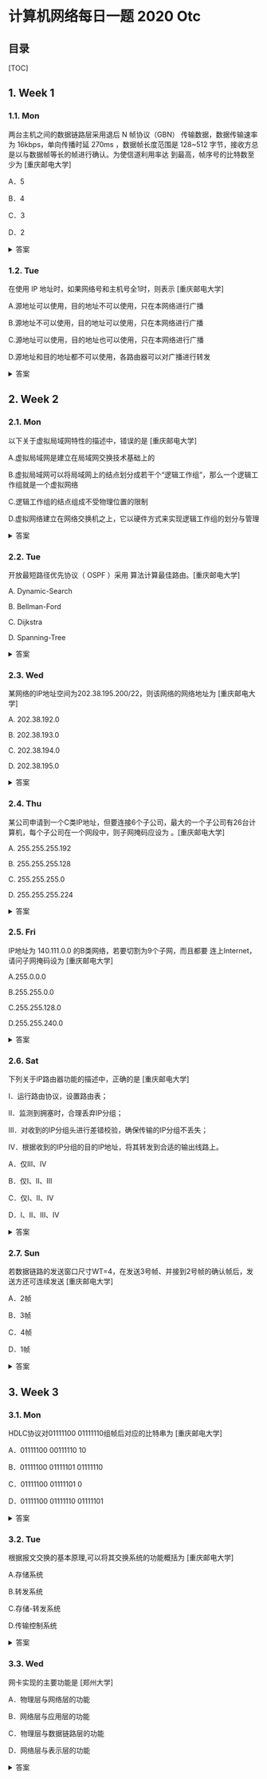 计算机网络每日一题 2020 Otc
===

目录
---

[TOC]

## 1. Week 1

### 1.1. Mon

两台主机之间的数据链路层采用退后 N 帧协议（GBN） 传输数据，数据传输速率为 16kbps，单向传播时延 270ms ，数据帧长度范围是 128~512 字节，接收方总是以与数据帧等长的帧进行确认。为使信道利用率达 到最高，帧序号的比特数至少为           [重庆邮电大学]

A．5

B．4

C．3

D．2

<details>
<summary>答案</summary>
答案：B<br>
解析：本题主要求解的是从发送一个帧到接收到对这个帧的确认为止 的时间内最多可以发送多少数据帧。要尽可能多发帧， 应以短的数据帧计算， 因 此首先计算出发送一帧的时间：128*8/ （16*10 3）=64（ms）；发送一帧到收到 确认为止的总时间：64+270*2+64=668ms ；这段时间总共可以发送 668/64=10.4 （帧），发送这么多帧至少需要用 4 位比特进行编号。
</details>

### 1.2. Tue

在使用 IP 地址时，如果网络号和主机号全1时，则表示        [重庆邮电大学]

A.源地址可以使用，目的地址不可以使用，只在本网络进行广播

B.源地址不可以使用，目的地址可以使用，只在本网络进行广播

C.源地址可以使用，目的地址也可以使用，只在本网络进行广播

D.源地址和目的地址都不可以使用，各路由器可以对广播进行转发

<details>
<summary>答案</summary>
答案：B<br>
解析：全1的地址只在本网络上进行广播。目的地址为全1代表的是本机所在网络的全部主机。源地址不能用全1的地址，因为如果用的话无法知晓数据报究竟是哪台主机发送来的。在IP地址中全1的地址表示仅在本网络上（就是发送这个IP数据报的主机所连接的局域网）进行广播，这种广播也叫受限的广播。而不是向整个因特网进行广播，假设如果真的是向整个因特网进行广播，那么一定会在网络上产生巨大的通信量，会严重影响因特网的正常工作。因此本题选B。
</details>

## 2. Week 2

### 2.1. Mon

以下关于虚拟局域网特性的描述中，错误的是         [重庆邮电大学]

A.虚拟局域网是建立在局域网交换技术基础上的

B.虚拟局域网可以将局域网上的结点划分成若干个“逻辑工作组”，那么一个逻辑工作组就是一个虚拟网络

C.逻辑工作组的结点组成不受物理位置的限制

D.虚拟网络建立在网络交换机之上，它以硬件方式来实现逻辑工作组的划分与管理

<details>
<summary>答案</summary>
答案：D<br>
解析：D中描述虚拟网络建立在局域网交换机的基础上，它以软件方式实现逻辑工作组的划分与管理，而不是硬件。
</details>

### 2.2. Tue

开放最短路径优先协议（ OSPF ）采用        算法计算最佳路由。[重庆邮电大学]

A. Dynamic-Search

B. Bellman-Ford

C. Dijkstra

D. Spanning-Tree

<details>
<summary>答案</summary>
答案：C<br>
解析：考察的是OSPF的原理。<br>
1. OSPF组播的方式在所有开启OSPF的接口发送Hello包，用来确定是否有OSPF邻居。<br>
2. 若发现了，则建立OSPF邻居关系，形成邻居表，之后互相发送LSA（链路状态通告）相互通告路由，形成LSDB（链路状态数据库）。<br>
3. 再通过Dijkstra算法，计算最佳路径（cost最小）后放入路由表，Dijkstra算法是OSPF路由协议的基础。
</details>

### 2.3. Wed

某网络的IP地址空间为202.38.195.200/22，则该网络的网络地址为        [重庆邮电大学]

A.   202.38.192.0

B.   202.38.193.0

C.   202.38.194.0

D.   202.38.195.0

<details>
<summary>答案</summary>
答案：A<br>
解析：IP地址由两部分构成：网络地址+主机地址。网络地址即我们常说的网段，主机地址就是唯一确定了你在此网段内使用的IP，一个网段内可以有多台主机。
下面讲下怎么求网络地址（网段），求网络地址必须要知道子网掩码，题目给出的是255.255.252.0。将子网掩码与题目中给出的IP地址做与运算（&）即得出网络地址：202.38.195.200 & 255.255.252.0，答案为：202.38.192.0，即A选项。
</details>

### 2.4. Thu

某公司申请到一个C类IP地址，但要连接6个子公司，最大的一个子公司有26台计算机，每个子公司在一个网段中，则子网掩码应设为          。[重庆邮电大学]

A.   255.255.255.192

B.   255.255.255.128

C.   255.255.255.0

D.   255.255.255.224

<details>
<summary>答案</summary>
答案：D<br>
解析：最大的子公司有26台计算机，可确认主机位数。2^4 < 26 < 2^5，估主机位最少应有5位，网络位为27位。C类默认的网络号为24位，27-24=3位为子网号，2^3=8,除过全1和全0的子网号不能用，则可用的子网有6个，满足条件。所以子网掩码应设为255.255.255.224
</details>

### 2.5. Fri

IP地址为 140.111.0.0 的B类网络，若要切割为9个子网，而且都要 连上Internet，请问子网掩码设为        [重庆邮电大学]

A.255.0.0.0

B.255.255.0.0

C.255.255.128.0

D.255.255.240.0

<details>
<summary>答案</summary>
答案：D<br>
解析：B类地址中，后16位为主机地址，255.255.0.0，二进制为11111111 11111111 00000000 00000000，要想切割成9个子网，至少要向主机位借4位，2^4＝16>9，则子网掩码设置成20位，即二进制为 11111111 11111111 11110000 00000000，再换算成十进制之后为：255.255.240.0（255-240=15，大于9，符合题目要求）。如果少一位，子网掩码设置成21位，会出现11111111 11111111 11111000 00000000，换算成十进制为：255.255.248.0（255-248=7，小于9，不符合题目要求）
IP地址：类似于你这台电脑的标志，但在网络上是靠IP地址识别的。如果利用TCP/IP协议组网，那么一个网段内的所有电脑都必须有一个IP地址，并且不能重复。子网掩码和IP地址是配合一起的，将IP地址分成两段，网络段和主机段。<br>
例如你的IP地址是192.168.1.2，子网掩码是255.255.255.0，那么子网掩码全是255的对应的IP地址段表示网络段，是0的对应的IP地址段表示主机段，以上为例，则192.168.1表示网络，2表示主机。如果需要在这个网络内新增一台主机，则只要改变仅也只能改变最后一位。这样才能保证在同一网络。
</details>

### 2.6. Sat

下列关于IP路由器功能的描述中，正确的是            [重庆邮电大学]

Ⅰ．运行路由协议，设置路由表；

Ⅱ．监测到拥塞时，合理丢弃IP分组；

Ⅲ．对收到的IP分组头进行差错校验，确保传输的IP分组不丢失；

Ⅳ．根据收到的IP分组的目的IP地址，将其转发到合适的输出线路上。

A．仅Ⅲ、Ⅳ

B．仅Ⅰ、Ⅱ、Ⅲ

C．仅Ⅰ、Ⅱ、Ⅳ

D．Ⅰ、Ⅱ、Ⅲ、Ⅳ

<details>
<summary>答案</summary>
答案：C<br>
解析：路由器的主要功能是路由和转发，因此Ⅰ和Ⅳ是正确的，而针对Ⅱ和Ⅲ，可以从ICMP协议的差错控制出发，注意检测到拥塞时，合理丢弃IP分组，并回传ICMP源抑制报文，Ⅱ是正确的，而Ⅲ对收到的IP分组头进行差错校验，确保传输的IP分组不丢失，差错校验是正确的，但网络层不保证IP分组不丢失，也就是不可靠的，因此Ⅲ的说法错误，正确的说法仅Ⅰ、Ⅱ、Ⅳ，因此答案是C。
</details>

### 2.7. Sun

若数据链路的发送窗口尺寸WT=4，在发送3号帧、并接到2号帧的确认帧后，发送方还可连续发送            [重庆邮电大学]

A．2帧

B．3帧 　

C．4帧

D．1帧

<details>
<summary>答案</summary>
答案：B<br>
解析：发送窗口是发送方已发送但尚未被确认的帧的序号队列的界限。因为接到2号帧的确认帧，发送窗口尺寸WT=4，故此时该窗口只有3号帧，仍可持续发送3个帧。
</details>

## 3. Week 3

### 3.1. Mon

HDLC协议对01111100 01111110组帧后对应的比特串为          [重庆邮电大学]

A．01111100 00111110 10

B．01111100 01111101 01111110

C．01111100 01111101 0

D．01111100 01111110 01111101

<details>
<summary>答案</summary>
答案：A<br>
解析：HDLC协议对比特串进行组帧时，HDLC数据帧以位模式0111 1110标识每一个帧的开始和结束，因此在帧数据中凡是出现了5个连续的位“1”的时候，就会在输出的位流中填充一个“0”。所以答案为A。
</details>

### 3.2. Tue

根据报文交换的基本原理,可以将其交换系统的功能概括为       [重庆邮电大学]

A.存储系统

B.转发系统

C.存储-转发系统

D.传输控制系统

<details>
<summary>答案</summary>
答案：C
解析：报文交换数据传输采用存储转发机制．不需要建立连接。在传送报文时,可以共享线路资源。中间节点根据报文中的目的端地址选择适当路由来转发报文。
</details>

### 3.3. Wed

网卡实现的主要功能是        [郑州大学]

A．物理层与网络层的功能

B．网络层与应用层的功能

C．物理层与数据链路层的功能

D．网络层与表示层的功能

<details>
<summary>答案</summary>
答案：C<br>
解析：网卡是组网的关键部件，也称为适配器卡(adapter card)。其主要功能是：实现与主机总线的通信连接；实现数据链路层的功能；实现物理层的功能。
</details>
